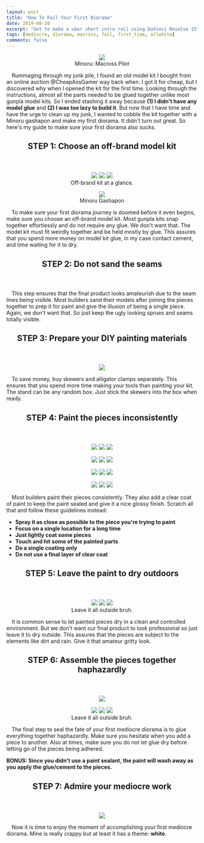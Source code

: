 ```yaml
---
layout: post
title: "How To Fail Your First Diorama"
date: 2019-08-20
excerpt: "Got to make a uber short intro roll using DaVinci Resolve 15"
tags: [mediocre, diorama, macross, fail, first_time, allwhite]
comments: false
---
```


<figure>
   <center>
	    <img src="/assets/img/2019-08-20/main.jpg">
      <figcaption align="center">Minoru: Macross Pilot</figcaption>
   </center>
</figure>

&ensp;&ensp;Rummaging through my junk pile, I found an old model kit I bought from an online auction @CheapAssGamer way back when. I got it for cheap, but I discovered why when I opened the kit for the first time. Looking through the instructions, almost all the parts needed to be glued together unlike most gunpla model kits. So I ended stashing it away because <b>(1) I didn't have any model glue</b> and <b>(2) I was too lazy to build it</b>. But now that I have time and have the urge to clean up my junk, I wanted to cobble the kit together with a Minoru gashapon and make my first diorama. It didn't turn out great. So here's my guide to make sure your first diorama also sucks.

<header>
  <h2> STEP 1: Choose an off-brand model kit</h2>
</header>

<figure class="third">
    <center>
	    <img src="/assets/img/2019-08-20/img1.jpg">
      <img src="/assets/img/2019-08-20/img3.jpg">
      <img src="/assets/img/2019-08-20/img4.jpg">
      <figcaption align="center">Off-brand kit at a glance.</figcaption>
    </center>
</figure> 
<figure>
   <center>
	    <img src="/assets/img/2019-08-20/img2.jpg">
      <figcaption align="center">Minoru Gashapon</figcaption>
   </center>
</figure>

&ensp;&ensp;To make sure your first diorama journey is doomed before it even begins, make sure you choose an off-brand model kit. Most gunpla kits snap together effortlessly and do not require any glue. We don't want that. The model kit must fit weirdly together and be held mostly by glue. This assures that you spend more money on model kit glue, in my case contact cement, and time waiting for it to dry.

<header>
  <h2> STEP 2: Do not sand the seams</h2>
</header>    

&ensp;&ensp;This step ensures that the final product looks amateurish due to the seam lines being visible. Most builders sand their models after joining the pieces together to prep it for paint and give the illusion of being a single piece. Again, we don't want that. So just keep the ugly looking sprues and seams totally visible.

<header>
  <h2> STEP 3: Prepare your DIY painting materials</h2>
</header>    

<figure>
   <center>
	    <img src="/assets/img/2019-08-20/paint_tools.jpg">
   </center>
</figure>

&ensp;&ensp;To save money, buy skewers and alligator clamps separately. This ensures that you spend more time making your tools than painting your kit. The stand can be any random box. Just stick the skewers into the box when ready.

<header>
  <h2> STEP 4: Paint the pieces inconsistently</h2>
</header>  

<figure class="third">
    <center>
	    <img src="/assets/img/2019-08-20/postpaint.jpg">
      <img src="/assets/img/2019-08-20/postpaint1.jpg">
      <img src="/assets/img/2019-08-20/postpaint2.jpg">
    </center>
</figure>

<figure class="third">
    <center>
	    <img src="/assets/img/2019-08-20/postpaint3.jpg">
      <img src="/assets/img/2019-08-20/postpaint5.jpg">
      <img src="/assets/img/2019-08-20/postpaint6.jpg">
    </center>
</figure>

<figure class="third">
    <center>
	    <img src="/assets/img/2019-08-20/postpaint7.jpg">
      <img src="/assets/img/2019-08-20/postpaint8.jpg">
      <img src="/assets/img/2019-08-20/postpaint9.jpg">
    </center>
</figure>

<figure class="third">
    <center>
	    <img src="/assets/img/2019-08-20/postpaint10.jpg">
      <img src="/assets/img/2019-08-20/postpaint11.jpg">
      <img src="/assets/img/2019-08-20/postpaint12.jpg">
    </center>
</figure>
&ensp;&ensp;Most builders paint their pieces consistently. They also add a clear coat of paint to keep the paint sealed and give it a nice glossy finish. Scratch all that and follow these guidelines instead:

<ul>
  <li><b>Spray it as close as possible to the piece you're trying to paint</b></li>
  <li><b>Focus on a single location for a long time</b></li>
  <li><b>Just lightly coat some pieces</b></li>
  <li><b>Touch and hit some of the painted parts</b></li>
  <li><b>Do a single coating only</b></li>
  <li><b>Do not use a final layer of clear coat</b></li>
</ul>

<header>
  <h2> STEP 5: Leave the paint to dry outdoors</h2>
</header>   

<figure class="third">
    <center>
	    <img src="/assets/img/2019-08-20/paint_tree.jpg">
      <img src="/assets/img/2019-08-20/paint_tree3.jpg">
      <img src="/assets/img/2019-08-20/paint_tree4.jpg">
      <figcaption align="center">Leave it all outside bruh.</figcaption>
    </center>
</figure>

&ensp;&ensp;It is common sense to let painted pieces dry in a clean and controlled environment. But we don't want our final product to look professional so just leave it to dry outside. This assures that the pieces are subject to the elements like dirt and rain. Give it that amateur gritty look.

<header>
  <h2> STEP 6: Assemble the pieces together haphazardly</h2>
</header> 

<figure>
   <center>
	    <img src="/assets/img/2019-08-20/assemble4.jpg">
   </center>
</figure>

<figure class="third">
    <center>
	    <img src="/assets/img/2019-08-20/assemble1.jpg">
      <img src="/assets/img/2019-08-20/assemble2.jpg">
      <img src="/assets/img/2019-08-20/assemble3.jpg">
      <figcaption align="center">Leave it all outside bruh.</figcaption>
    </center>
</figure>

&ensp;&ensp;The final step to seal the fate of your first mediocre diorama is to glue everything together haphazardly. Make sure you hesitate when you add a piece to another. Also at times, make sure you do not let glue dry before letting go of the pieces being adhered. 

<b>BONUS: Since you didn't use a paint sealant, the paint will wash away as you apply the glue/cement to the pieces. </b> 

<header>
  <h2> STEP 7: Admire your mediocre work</h2>
</header> 

<figure>
   <center>
	    <img src="/assets/img/2019-08-20/last.jpg">
   </center>
</figure>

&ensp;&ensp;Now it is time to enjoy the moment of accomplishing your first mediocre diorama. Mine is really crappy but at least it has a theme: <b>white</b>.
